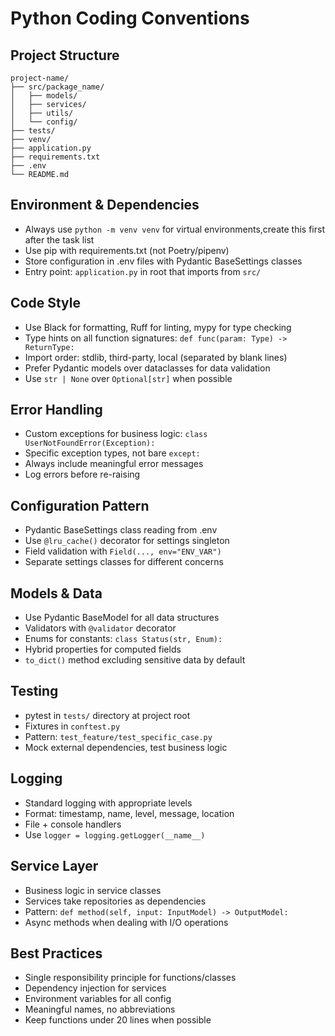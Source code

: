 # Python Coding Conventions

## Project Structure
```
project-name/
├── src/package_name/
│   ├── models/
│   ├── services/
│   ├── utils/
│   └── config/
├── tests/
├── venv/
├── application.py
├── requirements.txt
├── .env
└── README.md
```

## Environment & Dependencies
- Always use `python -m venv venv` for virtual environments,create this first after the task list
- Use pip with requirements.txt (not Poetry/pipenv)
- Store configuration in .env files with Pydantic BaseSettings classes
- Entry point: `application.py` in root that imports from `src/`

## Code Style
- Use Black for formatting, Ruff for linting, mypy for type checking
- Type hints on all function signatures: `def func(param: Type) -> ReturnType:`
- Import order: stdlib, third-party, local (separated by blank lines)
- Prefer Pydantic models over dataclasses for data validation
- Use `str | None` over `Optional[str]` when possible

## Error Handling
- Custom exceptions for business logic: `class UserNotFoundError(Exception):`
- Specific exception types, not bare `except:`
- Always include meaningful error messages
- Log errors before re-raising

## Configuration Pattern
- Pydantic BaseSettings class reading from .env
- Use `@lru_cache()` decorator for settings singleton
- Field validation with `Field(..., env="ENV_VAR")`
- Separate settings classes for different concerns

## Models & Data
- Use Pydantic BaseModel for all data structures
- Validators with `@validator` decorator
- Enums for constants: `class Status(str, Enum):`
- Hybrid properties for computed fields
- `to_dict()` method excluding sensitive data by default

## Testing
- pytest in `tests/` directory at project root
- Fixtures in `conftest.py`
- Pattern: `test_feature/test_specific_case.py`
- Mock external dependencies, test business logic

## Logging
- Standard logging with appropriate levels
- Format: timestamp, name, level, message, location
- File + console handlers
- Use `logger = logging.getLogger(__name__)`

## Service Layer
- Business logic in service classes
- Services take repositories as dependencies
- Pattern: `def method(self, input: InputModel) -> OutputModel:`
- Async methods when dealing with I/O operations

## Best Practices
- Single responsibility principle for functions/classes
- Dependency injection for services
- Environment variables for all config
- Meaningful names, no abbreviations
- Keep functions under 20 lines when possible
